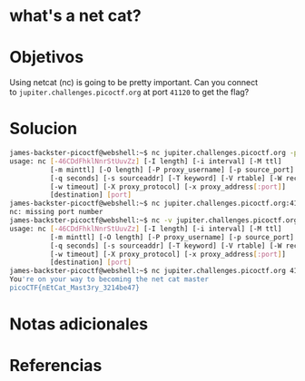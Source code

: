 # what's a net cat?
# Objetivos
Using netcat (nc) is going to be pretty important. Can you connect to `jupiter.challenges.picoctf.org` at port `41120` to get the flag?

# Solucion
```bash
james-backster-picoctf@webshell:~$ nc jupiter.challenges.picoctf.org -p 41120 
usage: nc [-46CDdFhklNnrStUuvZz] [-I length] [-i interval] [-M ttl]
          [-m minttl] [-O length] [-P proxy_username] [-p source_port]
          [-q seconds] [-s sourceaddr] [-T keyword] [-V rtable] [-W recvlimit]
          [-w timeout] [-X proxy_protocol] [-x proxy_address[:port]]
          [destination] [port]
james-backster-picoctf@webshell:~$ nc jupiter.challenges.picoctf.org:41120 
nc: missing port number
james-backster-picoctf@webshell:~$ nc -v jupiter.challenges.picoctf.org -p 41120 
usage: nc [-46CDdFhklNnrStUuvZz] [-I length] [-i interval] [-M ttl]
          [-m minttl] [-O length] [-P proxy_username] [-p source_port]
          [-q seconds] [-s sourceaddr] [-T keyword] [-V rtable] [-W recvlimit]
          [-w timeout] [-X proxy_protocol] [-x proxy_address[:port]]
          [destination] [port]
james-backster-picoctf@webshell:~$ nc jupiter.challenges.picoctf.org 41120 
You're on your way to becoming the net cat master
picoCTF{nEtCat_Mast3ry_3214be47}

```

# Notas adicionales


# Referencias

